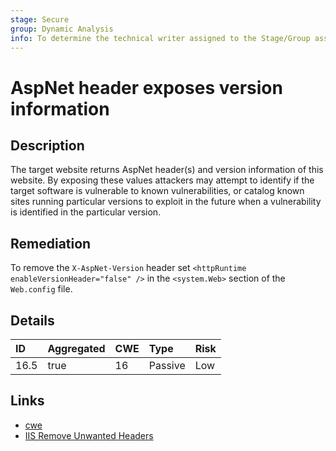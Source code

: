 ```yaml
---
stage: Secure
group: Dynamic Analysis
info: To determine the technical writer assigned to the Stage/Group associated with this page, see https://about.gitlab.com/handbook/engineering/ux/technical-writing/#assignments
---
```


# AspNet header exposes version information

## Description

The target website returns AspNet header(s) and version information of this website. By
exposing these values attackers may attempt to identify if the target software is vulnerable to known
vulnerabilities, or catalog known sites running particular versions to exploit in the future when a
vulnerability is identified in the particular version.

## Remediation

To remove the `X-AspNet-Version` header set `<httpRuntime enableVersionHeader="false" />` in the `<system.Web>`
section of the `Web.config` file.

## Details

| ID | Aggregated | CWE | Type | Risk |
|:---|:--------|:--------|:--------|:--------|
| 16.5 | true | 16 | Passive | Low |

## Links

- [cwe](https://cwe.mitre.org/data/definitions/16.html)
- [IIS Remove Unwanted Headers](https://techcommunity.microsoft.com/t5/iis-support-blog/remove-unwanted-http-response-headers/ba-p/369710)
